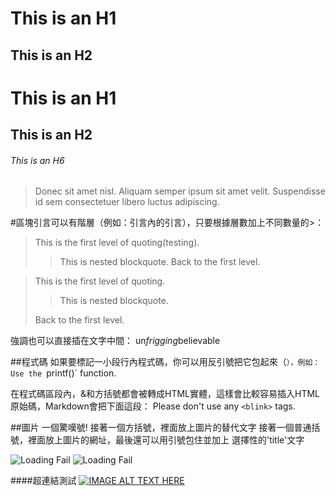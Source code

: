This is an H1
=============

This is an H2
-------------

# This is an H1

## This is an H2

###### This is an H6

> Donec sit amet nisl. Aliquam semper ipsum sit amet velit. Suspendisse
id sem consectetuer libero luctus adipiscing.

#區塊引言可以有階層（例如：引言內的引言），只要根據層數加上不同數量的>：
>This is the first level of quoting(testing).
>>This is nested blockquote.
>Back to the first level.

> This is the first level of quoting.
>
> > This is nested blockquote.
>
> Back to the first level.
> 
> 
強調也可以直接插在文字中間：
un*frigging*believable

##程式碼
如果要標記一小段行內程式碼，你可以用反引號把它包起來（`），例如：
Use the `printf()` function.

在程式碼區段內，&和方括號都會被轉成HTML實體，這樣會比較容易插入HTML原始碼，Markdown會把下面這段：
Please don't use any `<blink>` tags.

##圖片
一個驚嘆號!
接著一個方括號，裡面放上圖片的替代文字
接著一個普通括號，裡面放上圖片的網址，最後還可以用引號包住並加上 選擇性的'title'文字

![Loading Fail](https://s.yimg.com/xd/api/res/1.2/KW6nW59qHyWajAlXlAliDA--/YXBwaWQ9eXR3YXVjdGlvbnNlcnZpY2U7aD00MDA7cT04NTtyb3RhdGU9YXV0bzt3PTQwMA--/http://nevec-img.zenfs.com/prod/tw_ec05-7/5351ef81-1b6c-4422-ba01-d051d8a72607.jpg)
![Loading Fail](http://img2.a0bi.com/upload/ttq/20150301/1425192535736.jpg "doramon")

####超連結測試
[![IMAGE ALT TEXT HERE](http://img.youtube.com/vi/YOUTUBE_VIDEO_ID_HERE/0.jpg)](http://www.youtube.com/watch?v=YOUTUBE_VIDEO_ID_HERE)









> 
> 
> 
> 
> 
> 
> 